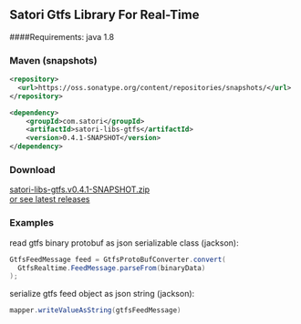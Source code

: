 ## Satori Gtfs Library For Real-Time
####Requirements: java 1.8

### Maven (snapshots)
```xml
<repository>
  <url>https://oss.sonatype.org/content/repositories/snapshots/</url>
</repository>
```
```xml
<dependency>
    <groupId>com.satori</groupId>
    <artifactId>satori-libs-gtfs</artifactId>
    <version>0.4.1-SNAPSHOT</version>
</dependency>
```


### Download
[satori-libs-gtfs.v0.4.1-SNAPSHOT.zip](https://github.com/satori-com/satori-composer/releases/download/v0.4.1-SNAPSHOT/satori-libs-gtfs.v0.4.1-SNAPSHOT.zip)<br/>
[or see latest releases](https://github.com/satori-com/satori-composer/releases/latest)

### Examples

read gtfs binary protobuf as json serializable class (jackson):
```java
GtfsFeedMessage feed = GtfsProtoBufConverter.convert(
  GtfsRealtime.FeedMessage.parseFrom(binaryData)
);
```

serialize gtfs feed object as json string (jackson):
```java
mapper.writeValueAsString(gtfsFeedMessage)
```

